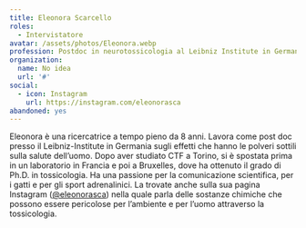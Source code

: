 ```yaml
---
title: Eleonora Scarcello
roles: 
  - Intervistatore
avatar: /assets/photos/Eleonora.webp
profession: Postdoc in neurotossicologia al Leibniz Institute in Germania (Düsseldorf)
organization:
  name: No idea
  url: '#'
social:
  - icon: Instagram
    url: https://instagram.com/eleonorasca
abandoned: yes
---
```

Eleonora è una ricercatrice a tempo pieno da 8 anni. Lavora come post doc presso il Leibniz-Institute in Germania sugli effetti che hanno le polveri sottili sulla salute dell’uomo. Dopo aver studiato CTF a Torino, si è spostata prima in un laboratorio in Francia e poi a Bruxelles, dove ha ottenuto il grado di Ph.D. in tossicologia. Ha una passione per la comunicazione scientifica, per i gatti e per gli sport adrenalinici. 
La trovate anche sulla sua pagina Instagram ([@eleonorasca](https://instagram.com/eleonorasca)) nella quale parla delle sostanze chimiche che possono essere pericolose per l’ambiente e per l’uomo attraverso la tossicologia.